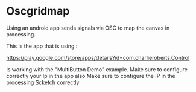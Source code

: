 # Oscgridmap
Using an android app sends signals via OSC to map the canvas in processing.


This is the app that is using : 

https://play.google.com/store/apps/details?id=com.charlieroberts.Control

Is working with the "MultiButton Demo" example. Make sure to configure correctly your Ip in the app also
Make sure to configure the IP in the processing Scketch correctly



